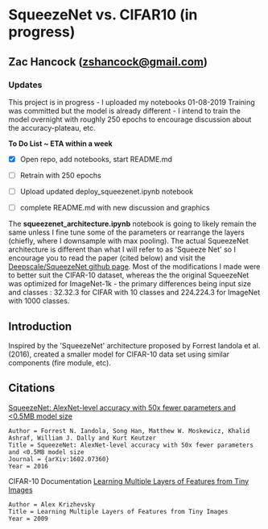 # SqueezeNet vs. CIFAR10 (in progress)
## Zac Hancock (zshancock@gmail.com)

### Updates
This project is in progress - I uploaded my notebooks 01-08-2019
Training was committed but the model is already different - I intend to train the model overnight with roughly 250 epochs to encourage
discussion about the accuracy-plateau, etc. 

**To Do List ~ ETA within a week**
- [X] Open repo, add notebooks, start README.md
- [ ] Retrain with 250 epochs
- [ ] Upload updated deploy_squeezenet.ipynb notebook
- [ ] complete README.md with new discussion and graphics


The **squeezenet_architecture.ipynb** notebook is going to likely remain the same unless I fine tune some of the parameters or rearrange the layers (chiefly, where I downsample with max pooling). The actual SqueezeNet architecture is different than what I will refer to as 'Squeeze Net' so I encourage you to read the paper (cited below) and visit the [Deepscale/SqueezeNet github page](https://github.com/deepscale/squeezenet). Most of the modifications I made were to better suit the CIFAR-10 dataset, whereas the the original SqueezeNet was optimized for ImageNet-1k - the primary differences being input size and classes : 32.32.3 for CIFAR with 10 classes and 224.224.3 for ImageNet with 1000 classes. 

## Introduction

Inspired by the 'SqueezeNet' architecture proposed by Forrest Iandola et al. (2016), created a smaller model for CIFAR-10 data set using similar components (fire module, etc). 

## Citations

[SqueezeNet: AlexNet-level accuracy with 50x fewer parameters and <0.5MB model size](https://arxiv.org/abs/1602.07360)

```
Author = Forrest N. Iandola, Song Han, Matthew W. Moskewicz, Khalid Ashraf, William J. Dally and Kurt Keutzer
Title = SqueezeNet: AlexNet-level accuracy with 50x fewer parameters and <0.5MB model size
Journal = {arXiv:1602.07360}
Year = 2016
```

CIFAR-10 Documentation
[Learning Multiple Layers of Features from Tiny Images](https://www.cs.toronto.edu/~kriz/learning-features-2009-TR.pdf)

```
Author = Alex Krizhevsky
Title = Learning Multiple Layers of Features from Tiny Images
Year = 2009
```

